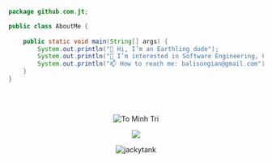 ```java
package github.com.jt;

public class AboutMe {
    
    public static void main(String[] args) {
        System.out.println("👋 Hi, I’m an Earthling dude");
        System.out.println("👀 I’m interested in Software Engineering, Cryptocurrency, and a bit of physics");
        System.out.println("📫 How to reach me: balisongian@gmail.com");
    }
}
```

  
 <br>
 <br>
  
 <p align="center">
  <img  src="https://github-readme-streak-stats.herokuapp.com/?user=jackytank&theme=white" alt="To Minh Tri" />
 </p>
 <p align="center">
  <img  src="https://github-readme-stats.vercel.app/api/top-langs/?username=jackytank&layout=compact&theme=white" /> 
 </p>
 <p align="center">
  <img src="https://komarev.com/ghpvc/?username=jackytank&label=Profile%20views&color=0e75b6&style=flat" alt="jackytank" /> 
 </p>
